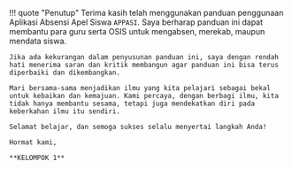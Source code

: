 !!! quote "Penutup"
    Terima kasih telah menggunakan panduan penggunaan Aplikasi Absensi Apel Siswa `APPASI`. Saya berharap panduan ini dapat membantu para guru serta OSIS untuk mengabsen, merekab, maupun mendata siswa.

    Jika ada kekurangan dalam penyusunan panduan ini, saya dengan rendah hati menerima saran dan kritik membangun agar panduan ini bisa terus diperbaiki dan dikembangkan.

    Mari bersama-sama menjadikan ilmu yang kita pelajari sebagai bekal untuk kebaikan dan kemajuan. Kami percaya, dengan berbagi ilmu, kita tidak hanya membantu sesama, tetapi juga mendekatkan diri pada keberkahan ilmu itu sendiri.

    Selamat belajar, dan semoga sukses selalu menyertai langkah Anda!

    Hormat kami,
    
    **KELOMPOK 1**